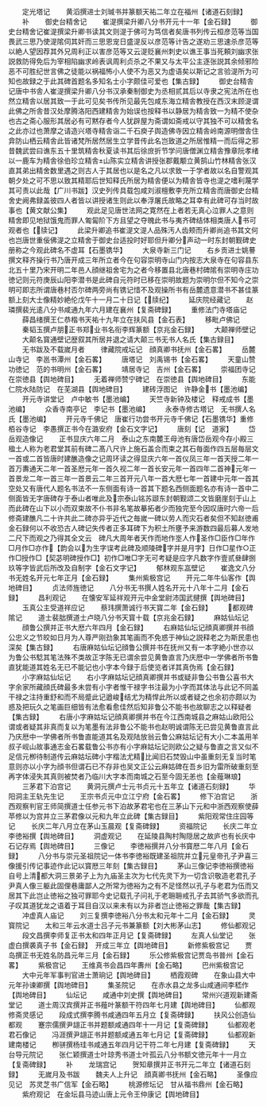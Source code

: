 <!-- { "loadSidebar": true } -->
　　定光塔记
　　黄滔撰进士刘瑊书并篆额天祐二年立在福州【诸道石刻録】
　　补
　　御史台精舍记
　　崔湜撰梁升卿八分书开元十一年【金石録】
　　御史台精舍记崔湜撰梁升卿书读其文则湜于佛可为笃信者矣唐书列传云桓彦范等当国畏武三思乃使湜隂伺其奸而三思恩宠日盛湜反以彦范等计告之遂劝三思速杀彦范等以絶人望因荐其外兄周利正以害彦范等又云湜贬襄州刺史以谯王事当死頼刘幽求张説救防得免后为宰相陷幽求岭表讽周利贞杀之不果又与太平公主逐张説其余倾邪险恶不可胜纪世言佛之徒能以祸福怖小人使不为恶又为虚语矣以斯记之言验湜所为可知也故録之于此其碑首题名多知名士小字颇佳可爱也【集古録】
　　御史台精舎记唐中书舎人崔湜撰梁升卿八分书汉承秦制御史为丞相贰其后以寺隶之宪法所在也然立精舎以居其致一于此可见矣书传所见最先包咸东海立精舎教授在西汉末顾湜谓此佛之所舎昔汉处摩腾洛阳西建精舎为始误也按释书以静居为精舎致一为精不使杂也古之斋心服形其居必有可黙存者今人犹辟屋为斋谓如斋戒以守其独不可以精舍名之此亦过也萧摩之请造兴塔寺精舎诣二千石庾子舆造佛寺因立精舎岭南源明僧舎住弇防山栖云精舎此皆诸梵所居然居生立学昔传此名岂致道之所居惟精一而后得之邪昔魏武尝曰谯东五十里筑精舎秋夏读书其后徐庻折节学问唐僧渊立精舎豫章阮孝绪以一鹿车为精舎徐伯珍立精舎山陈实立精舎讲授张郡戴颙立黄鹄山竹林精舎张汉直其弟出精舍数里遇之则古人于其居也以是名之凡以求致一于学者故以名自警观其朝夕处之可不思以致其精耶后世知释氏所居为精舎便以为精舎皆寺也湜之嗜利蔑学其可责以此哉【广川书跋】汉史列传具载包咸刘淑檀敷李充所立精舎而唐御史台精舍史阙弗録盖彼四人者皆以讲授诸生则此以奉浮屠氏故略之耳幸有此碑可存当时故事也【黄文献公集】
　　观此足见唐世法网之寛然在上者若无真心泣罪人之意则精舍即见地狱饿鬼而罪人匍匐阶下方且望之夺魄此书与夷齐碑结体相类唐人书可观者也【牍记】
　　此梁升卿追书崔湜文湜人品殊汚人齿颊而升卿尚追书其文何也岂唐世重佞佛湜之立精舍于御史台适投时好耶但升卿分声动一时东封朝觐碑史册称之今观此碑名不虚耳【石墨镌华】
　　大泉寺新三门记
　　右乡贡进士姚謩撰文释齐操行书乃唐开成三年所立者今在句容崇明寺山门内按志大泉寺在句容县东北五十里乃宋开明二年邑人顔继祖舍宅为之者今移置县北唐巷村碑隂有崇明寺庄功徳记则元符庚辰山阳李潜书是此碑自元符时已移在崇明故题为崇明尔但不知今之崇明可即志所谓唐巷村否尔碑两旁尚有镌记惜不及观操所书有岳麓遗意潜书不甚佳篆额上刻大士像精妙絶伦戊午十一月二十日记【牍纪】
　　延庆院经藏记
　　赵璘撰裴光逺八分书咸通九年六月建在襄州【复斋碑録】
　　重修法门寺塔庙记
　　薛昌绪撰王仁恭楷书天祐十九年立在扶风县【金石表】
　　移毗卢佛记
　　秦韬玉撰卢朋正书郑业书名衔李辉篆额【京兆金石録】
　　大颠禅师壁记
　　大颠名寳通壁记歴叙其所居并退之请大颠三书无书人名氏【集古録目】
　　无书跋及不载嵗月者
　　律藏院戒坛记　顔真卿书抚州【金石畧】
　　岳麓山寺记　李邕书潭州【金石畧】
　　唐塔记　刘禹锡书【金石畧】
　　天童山赞功徳记　范的书明州【金石畧】
　　靖居寺记　吉州【金石畧】
　　崇福团寺记　在崇徳县【舆地碑目】
　　无着禅师赞宁碑记　在崇徳县【舆地碑目】
　　东能仁院水陆防记　在芜湖县【舆地碑目】
　　建砖浮图记　许静金书【墨池编】
　　开元寺讲堂记　卢中敏书【墨池编】
　　天竺寺新钟及楼记　释戒成书【墨池编】
　　众香寺南亭记　李记书【墨池编】
　　永泰寺修古塔记　无书撰人名氏【墨池编】
　　开元寺千佛记　唐崔行功尝书开元寺千佛记【石墨镌华】重修栢谷寺记　李愚撰正书今在潞安府【金石文字记】
　　唐刻【记　道家】
　　岱岳观造像记
　　正书显庆六年二月　泰山之东南麓王母池有唐岱岳观今存小殿三楹土人称为老君堂其前有碑二髙八尺许上施石盖合而束之其石毎面作四五层毎层文一首或二首皆唐时建醮造像之记周环读之得显庆六年一首仪凤三年一首天授二年一首万夀通天二年一首圣厯元年一首久视二年一首长安元年一首四年二首神元年一首景龙二年一首三年一首景云二年三首开元八年一首大厯七年一首建中元年一首其空处又有唐代人题名书法不一东侧面有诗一首其下题名西侧面题名亦有诗一首中二侧面皆无字唐碑存于泰山者唯此及宗泰山铭苏颋东封朝觐颂二文皆磨崖刻于山上而此碑在山下以小而双束故不仆书非名笔故摹拓者少而独完至今因叹唐时六帝一后修斋建醮凡二十许共此二碑亦异乎近代之毎嵗一碑以劳人而灾石者矣但不知赵徳甫金石録何以不收恐古人碑记失传者正多耳碑下为积土所壅予来游数四最后募人发地二尺下而观之乃得其全文云　碑凡大周年者天作而地作埊人作圣作□臣作□年作□月作□亦作【韵会以为生字误考此碑及顺陵碑字并是月字】日作□星作○正作□授作□【契苾明碑授作□】初作□唯□字无可考疑是应字凡数字作壹贰叄肆捌玖等字皆武后所改及自制字【金石文字记】
　　郁林观东嵓壁记
　　崔逸文八分书无姓名开元七年正月【金石録】
　　集州紫极宫记
　　开元二年牛仙客作【舆地碑目】
　　贞法师旌徳记
　　八分书无书撰人姓名开元十八年十二月【金石録】
　　昌利观记
　　在懐安军延祥观开元中金堂尉沛国武揵撰【舆地碑目】
　　玉真公主受道祥应记
　　蔡玮撰萧诚行书天寳二年【金石録】
　　都观碑隂记
　　道士裴朏撰道士卢晓八分书天寳十载【京兆金石録】
　　麻姑仙坛记
　　顔鲁公撰并正书大厯六年四月【金石録】
　　右麻姑仙坛记顔真卿撰并书顔公忠义之节皎如日月为人尊严刚劲象其笔画而不免惑于神仙之説释老之为斯民患也深矣【集古録】
　　右唐麻姑仙坛记顔鲁公撰并书在抚州又有一本字絶小世亦以为鲁公书騐其笔法殊不类故正字陈无已谓余尝见黄鲁直言乃庆厯中一学佛者所书鲁直犹能道其姓名无已不能记也小字本今録于后使览者详其真伪焉【金石録】
　　小字麻姑仙坛记
　　右小字麻姑坛记顔真卿撰并书或疑非鲁公书鲁公喜书大字余家所藏顔氏碑最多未尝有小字者惟干禄字书注最为小字而其体法与此记不同盖干禄之注持重舒和而不局蹙此记遒峻结尤为精悍此所以或者疑之也余初亦颇以为惑及把玩久之笔画巨细皆有法愈看愈佳然后知非鲁公不能书也故聊志之以释疑者【集古録】
　　右唐小字麻姑坛记顔真卿撰并书在今江西南城县之麻姑山欧阳公谓或者疑其非真而复以为笔墨有法非鲁公不能书也赵明诚谓陈无已尝见黄鲁直言此乃庆厯中一学佛者所书鲁直能道其名及观陆放翁云鲁公麻姑坛记有大小二本盖用羊叔子岘山故事通志金石畧载鲁公书亦有小字麻姑坛记则欧公之疑与鲁直之言又似不足信元栁待制道传云麻姑坛碑小字楷法尤精比闻旧石焚毁山中虽重刻无复当时笔意则亦以小字为顔书但谓石已不存非也吴文正公云麻姑碑在吾乡旧为雷所破重刻至再字体浸失其真则被焚者乃临川大字本而南城之石至今固无恙也【金薤琳琅】
　　三茅君下泊宫记
　　黄洞元撰卢士元书贞元十五年立【诸道石刻録】
　　华阳洞主王轨先生记
　　王宗书贞元中立江宁府【金石畧】
　　修下泊宫记
　　浙西观察判官王师简撰道士任参元书下泊故茅君宅也在三茅山下元和中浙西观察使薛苹修以为宫并立三茅君像以元和九年立此碑【集古録目】
　　紫阳观常住庄园等记
　　长庆二年八月立在茅山玉晨观【复斋碑録】
　　资福院记
　　长庆二年立李徳裕撰【舆地碑目】
　　洞虚观记
　　在延陵县陶村陶隠居之故庐也有长庆中石记存焉【舆地碑目】
　　三像记
　　李徳裕撰并八分书寳厯二年八月【金石録】
　　八分书与崇元圣祖院记一体书李徳裕既建圣祖院并立元皇帝孔子尹喜三像援引传记事迹作此记以寳厯三年刻【集古録目】
　　茅山三像记李徳裕撰徳裕自号上清都大洞三景弟子上为九庙圣主次为七代先灵下为一切含识敬造老君孔子尹真人像三躯此固俚巷庸鄙人之所常为徳裕为之有不足怪然以孔子与老君为伍而又居其下此岂止徳裕之独可罪耶今史记载孔子问礼于老耼耼戒孔子去其骄气多欲而孔子叹其道犹龙之语着于耳目自汉以来未有以为非者岂止徳裕之罪哉【集古録】
　　冲虚真人庙记
　　刘三复撰李徳裕八分书太和元年十二月【金石録】
　　灵寳院记
　　太和三年云水道士吕子元书兼篆额【刘大彬茅山志】
　　修仙都观记
　　段文昌撰李师复正书太和四年正月记【复斋碑録】
　　左真人仙堂记
　　张虚白撰袭真子书【金石録】　开成三年立【舆地碑目】
　　新修紫极宫记
　　贾岛撰正书无姓名防昌元年三月【金石録】
　　乐公修紫极宫记贾岛书普州【金石畧】
　　紫极宫记
　　王维真书会昌四年夀州【金石略】
　　巴州紫极宫记
　　大中元年军事判官进士萧珦记【舆地碑目】
　　栖霞观碑
　　在象山县大中元年孙谏卿撰【舆地碑目】
　　集圣院记
　　在赤水县之龙多山咸通间李嵇作【舆地碑目】
　　仙坛记
　　咸通中刘史撰【舆地碑目】
　　常州兴道观新建斋堂记
　　道士周汉宾撰并正书薤叶篆额干符四年七月建【舆地碑目】
　　仙都观修斋灵感记
　　段成式撰李腾书咸通四年五月立【复斋碑録】
　　扶风公创造仙都观
　　蹇宗儒撰尹翃正书并题额咸通四年十一月记【复斋碑録】
　　仙都观老君石像记
　　冯涯撰尹翃正书并题额咸通五年七月记【复斋碑録】
　　仙都观新建南楼记
　　栁骈撰杨珪书咸通五年四月记干符二年七月建【复斋碑録】
　　天台导元院记
　　张仁颖撰道士叶琼秀书道士叶孤云八分书额文徳元年十一月立【复斋碑録】
　　补
　　龙瑞宫记
　　贺知章撰并正书开元二年立【诸道石刻録】
　　无嵗月及书跋
　　魏夫人上升记　顔真卿书抚州【金石略】
　　圣像应见记　苏灵芝书广信军【金石略】
　　桃源修坛记　甘从福书鼎州【金石略】
　　紫府观记　在金坛县马迹山唐上元令王仲康记【舆地碑目】
